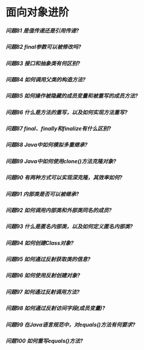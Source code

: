 面向对象进阶
========
##### 问题81 是值传递还是引用传递?
##### 问题82 final参数可以被修改吗?
##### 问题83 接口和抽象类有何区别?
##### 问题84 如何调用父类的构造方法?
##### 问题85 如何操作被隐藏的成员变量和被重写的成员方法?
##### 问题86 什么是方法的重写，以及如何实现方法重写?
##### 问题87 final、finally和finalize有什么区别?
##### 问题88 Java中如何模拟多重继承?
##### 问题89 Java中如何使用clone()方法克隆对象?
##### 问题90 有两种方式可以实现深克隆，其效率如何?
##### 问题91 内部类是否可以被继承?
##### 问题92 如何调用内部类和外部类同名的成员?
##### 问题93 什么是匿名内部类，以及如何定义匿名内部类?
##### 问题94 如何创建Class对象?
##### 问题95 如何通过反射获取类的信息?
##### 问题96 如何使用反射创建对象? 
##### 问题97 如何通过反射调用方法?
##### 问题98 如何通过反射访间字段(成员变量)?
##### 问题99 在Java语言规范中，对equals()方法有何要求?
##### 问题100 如何重写equals()方法?












